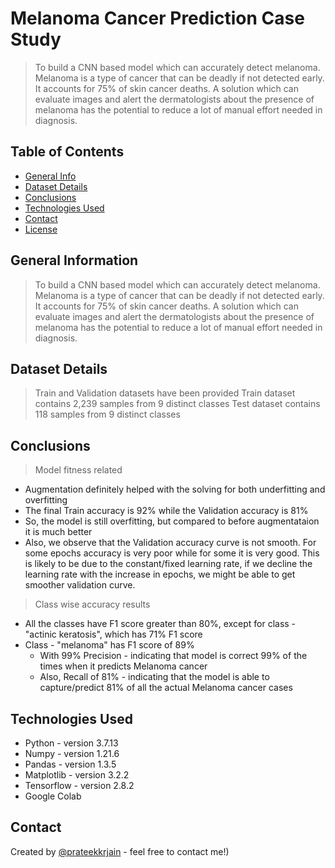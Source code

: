 # Melanoma Cancer Prediction Case Study
> To build a CNN based model which can accurately detect melanoma. Melanoma is a type of cancer that can be deadly if not detected early. It accounts for 75% of skin cancer deaths. A solution which can evaluate images and alert the dermatologists about the presence of melanoma has the potential to reduce a lot of manual effort needed in diagnosis.

## Table of Contents
* [General Info](#general-information)
* [Dataset Details](#dataset-details)
* [Conclusions](#conclusions)
* [Technologies Used](#technologies-used)
* [Contact](#contact)
* [License](#license)

## General Information
> To build a CNN based model which can accurately detect melanoma. Melanoma is a type of cancer that can be deadly if not detected early. It accounts for 75% of skin cancer deaths. A solution which can evaluate images and alert the dermatologists about the presence of melanoma has the potential to reduce a lot of manual effort needed in diagnosis.

## Dataset Details

> Train and Validation datasets have been provided
> Train dataset contains 2,239 samples from 9 distinct classes
> Test dataset contains 118 samples from 9 distinct classes

## Conclusions
> Model fitness related
+ Augmentation definitely helped with the solving for both underfitting and overfitting
+ The final Train accuracy is 92% while the Validation accuracy is 81%
+ So, the model is still overfitting, but compared to before augmentataion it is much better
+ Also, we observe that the Validation accuracy curve is not smooth. For some epochs accuracy is very poor while for some it is very good. This is likely to be due to the constant/fixed learning rate, if we decline the learning rate with the increase in epochs, we might be able to get smoother validation curve.

> Class wise accuracy results
+ All the classes have F1 score greater than 80%, except for class - "actinic keratosis", which has 71% F1 score
+ Class - "melanoma" has F1 score of 89%
    + With 99% Precision - indicating that model is correct 99% of the times when it predicts Melanoma cancer 
    + Also, Recall of 81% - indicating that the model is able to capture/predict 81% of all the actual Melanoma cancer cases

## Technologies Used
- Python - version 3.7.13
- Numpy - version 1.21.6
- Pandas - version 1.3.5
- Matplotlib - version 3.2.2
- Tensorflow - version 2.8.2
- Google Colab

## Contact
Created by [@prateekkrjain](http://prateekkrjain.com) - feel free to contact me!)
